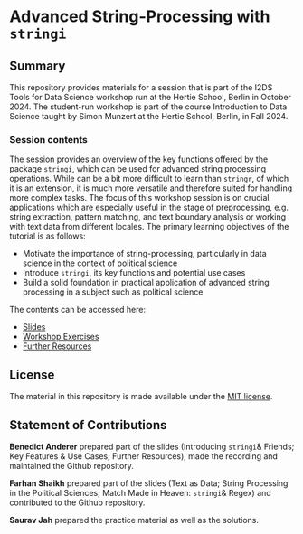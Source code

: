 # Advanced String-Processing with `stringi`
## Summary

This repository provides materials for a session that is part of the I2DS Tools for Data Science workshop run at the Hertie School, Berlin in October 2024. The student-run workshop is part of the course Introduction to Data Science taught by Simon Munzert at the Hertie School, Berlin, in Fall 2024.

### Session contents
The session provides an overview of the key functions offered by the package `stringi`, which can be used for advanced string processing operations. While can be a bit more difficult to learn than  `stringr`, of which it is an extension, it is much more versatile and therefore suited for handling more complex tasks. The focus of this workshop session is on crucial applications which are especially useful in the stage of preprocessing, e.g. string extraction, pattern matching, and text boundary analysis or working with text data from different locales. The primary learning objectives of the tutorial is as follows:

- Motivate the importance of string-processing, particularly in data science in the context of political science
- Introduce `stringi`, its key functions and potential use cases
- Build a solid foundation in practical application of advanced string processing in a subject such as political science  

The contents can be accessed here: 
- [Slides](https://github.com/intro-to-data-science-24-workshop/04-stringi-Anderer-Jha-Shaikh/blob/main/presentation_script.html)
- [Workshop Exercises](https://github.com/intro-to-data-science-24-workshop/04-stringi-Anderer-Jha-Shaikh/blob/main/exercise_questions.Rmd)
- [Further Resources](https://github.com/intro-to-data-science-24-workshop/04-stringi-Anderer-Jha-Shaikh/tree/main/Supplementary%20Material)

## License 
The material in this repository is made available under the [MIT license](http://opensource.org/licenses/mit-license.php). 

## Statement of Contributions
**Benedict Anderer** prepared part of the slides (Introducing `stringi`& Friends; Key Features & Use Cases; Further Resources), made the recording and maintained the Github repository. 

**Farhan Shaikh** prepared part of the slides (Text as Data; String Processing in the Political Sciences; Match Made in Heaven: `stringi`& Regex) and contributed to the Github repository. 

**Saurav Jah** prepared the practice material as well as the solutions. 




